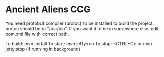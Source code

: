 # Ancient Aliens CCG

You need protobuf compiler (protoc) to be installed to build the project. protoc should be in "/usr/bin". If you want it to be in somewhere else, edit pom.xml file with correct path.

To build: mvn install
To start: mvn jetty:run
To stop: <CTRL+C> or mvn jetty:stop (if running in background)
